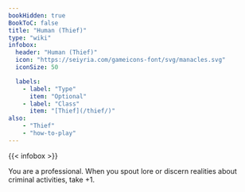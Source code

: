 ```yaml
---
bookHidden: true
BookToC: false
title: "Human (Thief)"
type: "wiki"
infobox:
  header: "Human (Thief)"
  icon: "https://seiyria.com/gameicons-font/svg/manacles.svg"
  iconSize: 50

  labels:
    - label: "Type"
      item: "Optional"
    - label: "Class"
      item: "[Thief](/thief/)"
also:
    - "Thief"
    - "how-to-play"
---
```


{{< infobox >}}

You are a professional. When you spout lore or discern realities about criminal activities, take +1.